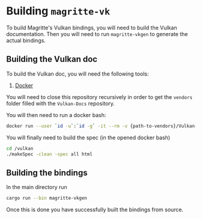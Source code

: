 # Building `magritte-vk`

To build Magritte's Vulkan bindings, you will need to build the Vulkan documentation.
Then you will need to run `magritte-vkgen` to generate the actual bindings.

## Building the Vulkan doc

To build the Vulkan doc, you will need the following tools:

1. [Docker](https://www.docker.com/)

You will need to close this repository recursively in order to get the `vendors` folder filled with the `Vulkan-Docs` repository.

You will then need to run a docker bash:

```sh
docker run --user `id -u`:`id -g` -it --rm -v {path-to-vendors}/Vulkan-Docs:/vulkan khronosgroup/docker-images:asciidoctor-spec /bin bash
```

You will finally need to build the spec (in the opened docker bash)

```sh
cd /vulkan
./makeSpec -clean -spec all html
```

## Building the bindings

In the main directory run

```sh
cargo run --bin magritte-vkgen
```

Once this is done you have successfully built the bindings from source.